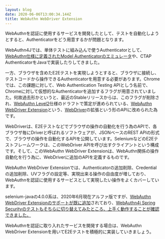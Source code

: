 ```yaml
---
layout: blog
date: 2020-06-06T13:00:34.144Z
title: WebAuthn WebDriver Extension
---
```

<!--StartFragment-->

WebAuthnを認証に使用するサービスを開発したとして、テストを自動化しようとすると、Authenticatorをどう用意するかが問題となります。

WebAuthn4Jでは、単体テストに組み込んで使うAuthenticatorとして、[WebAuthn仕様に定義されたModel Authenticatorのエミュレータ](https://github.com/webauthn4j/webauthn4j/tree/master/webauthn4j-test/src/main/java/com/webauthn4j/test/authenticator/webauthn)や、CTAP AuthenticatorをJavaで実装したりしてきました。

一方、ブラウザを含めたE2Eテストを実現しようとすると、ブラウザに接続し、テストコードから操作できるAuthenticatorを用意する必要があります。Chromeでは、この課題に対して、Web Authentication Testing APIとしう名前で、Chromeに対して仮想的なAuthenticatorを追加するフラグが用意されていました。何故過去形かというと、最近のStableリリースからは、このフラグが削除され、[WebAuthn Level2](https://www.w3.org/TR/webauthn-2/)仕様のドラフトで策定が進められている、[WebAuthn WebDriver Extension](https://www.w3.org/TR/webauthn-2/#sctn-automation)という、[WebDriver](https://www.w3.org/TR/webdriver/)の拡張という形のAPIに改められた為です。

WebDriverは、E2Eテストなどでブラウザの操作の自動化を行う為のAPIで、各ブラウザ毎にDriverと呼ばれるソフトウェアが、JSONベースのREST APIの形式で、ブラウザの操作を自動化するAPIを公開しています。SeleniumなどのE2Eテストフレームワークは、このWebDriver APIを呼び出すクライアントという構成です。そして、このWebAuthn WebDriver Extensionは、WebAuthn関係の操作自動化を行う為に、WebDriverに追加のAPIを定義するものです。

WebAuthn WebDriver Extensionでは、Authenticatorの追加削除、Credentialの追加削除、UVフラグの設定等、実現出来る操作の自由度が増しており、WebAuthnを認証に使用するサービスとして実現したい操作をよくカバーしています。

selenium-javaの4.0.0系は、2020年6月現在アルファ版ですが、[WebAuthn WebDriver Extensionのサポートが既に追加](https://github.com/SeleniumHQ/selenium/issues/7753)されており、[WebAuthn4j Spring Securityのテストもそちらに切り替えてみたところ、上手く動作することが確認できました。](https://github.com/webauthn4j/webauthn4j-spring-security/blob/368681da1d4c2c23b97c6f1e80bebfb7ed0df3ca/samples/spa/src/test/java/e2e/RegistrationAndAuthenticationE2ETest.java#L74-L75)

WebAuthnを認証に取り入れたサービスを開発する場合は、WebAuthn WebDriver Extensionを用いてE2Eテストを積極的に実装していきましょう。

<!--EndFragment-->